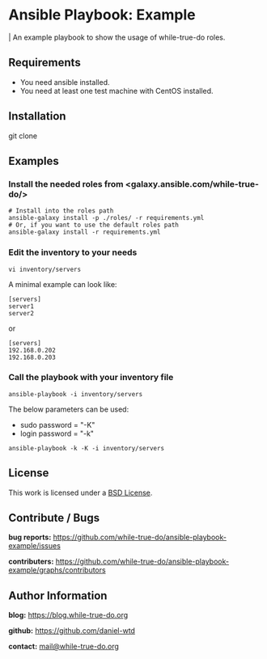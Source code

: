 # Ansible Playbook: Example
| An example playbook to show the usage of while-true-do roles.

## Requirements

- You need ansible installed.
- You need at least one test machine with CentOS installed.

## Installation

git clone

## Examples

### Install the needed roles from <galaxy.ansible.com/while-true-do/>

```
# Install into the roles path
ansible-galaxy install -p ./roles/ -r requirements.yml
# Or, if you want to use the default roles path
ansible-galaxy install -r requirements.yml
```

### Edit the inventory to your needs

```
vi inventory/servers
```

A minimal example can look like:

```
[servers]
server1
server2
```

or

```
[servers]
192.168.0.202
192.168.0.203
```

### Call the playbook with your inventory file

```
ansible-playbook -i inventory/servers
```

The below parameters can be used:
- sudo password = "-K"
- login password = "-k"

```
ansible-playbook -k -K -i inventory/servers
```

## License

This work is licensed under a [BSD License](https://opensource.org/licenses/BSD-3-Clause).

## Contribute / Bugs

**bug reports:** <https://github.com/while-true-do/ansible-playbook-example/issues>

**contributers:** <https://github.com/while-true-do/ansible-playbook-example/graphs/contributors>

## Author Information

**blog:** <https://blog.while-true-do.org>

**github:** <https://github.com/daniel-wtd>

**contact:** [mail@while-true-do.org](mailto:mail@while-true-do.org)


